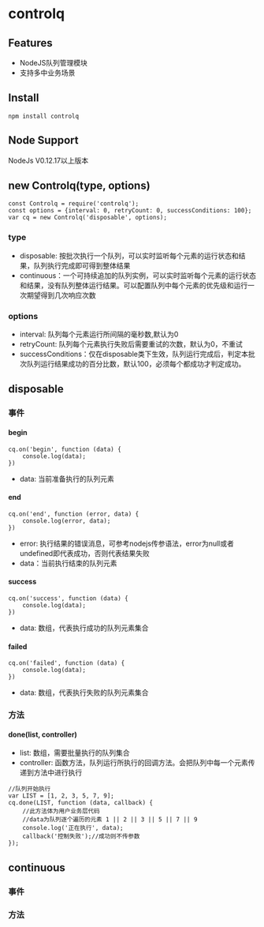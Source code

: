 # controlq

## Features

- NodeJS队列管理模块
- 支持多中业务场景



## Install

```
npm install controlq
```



## Node Support

NodeJs V0.12.17以上版本



## new Controlq(type, options)

```
const Controlq = require('controlq');
const options = {interval: 0, retryCount: 0, successConditions: 100};
var cq = new Controlq('disposable', options);
```



### type

- disposable: 按批次执行一个队列，可以实时监听每个元素的运行状态和结果，队列执行完成即可得到整体结果
- continuous：一个可持续追加的队列实例，可以实时监听每个元素的运行状态和结果，没有队列整体运行结果。可以配置队列中每个元素的优先级和运行一次期望得到几次响应次数

### options

- interval: 队列每个元素运行所间隔的毫秒数,默认为0
- retryCount: 队列每个元素执行失败后需要重试的次数，默认为0，不重试
- successConditions：仅在disposable类下生效，队列运行完成后，判定本批次队列运行结果成功的百分比数，默认100，必须每个都成功才判定成功。



## disposable

### 事件

#### begin

```
cq.on('begin', function (data) {
    console.log(data);
})
```



- data: 当前准备执行的队列元素

#### end

```
cq.on('end', function (error, data) {
    console.log(error, data);
})
```



- error: 执行结果的错误消息，可参考nodejs传参语法，error为null或者undefined即代表成功，否则代表结果失败
- data：当前执行结束的队列元素

#### success

```
cq.on('success', function (data) {
    console.log(data);
})
```



- data: 数组，代表执行成功的队列元素集合

#### failed

```
cq.on('failed', function (data) {
    console.log(data);
})
```



- data: 数组，代表执行失败的队列元素集合

### 方法

#### done(list, controller)

- list: 数组，需要批量执行的队列集合
- controller: 函数方法，队列运行所执行的回调方法。会把队列中每一个元素传递到方法中进行执行



```
//队列开始执行
var LIST = [1, 2, 3, 5, 7, 9];
cq.done(LIST, function (data, callback) {
	//此方法体为用户业务层代码
	//data为队列逐个遍历的元素 1 || 2 || 3 || 5 || 7 || 9
    console.log('正在执行', data);
    callback('控制失败');//成功则不传参数
});
```



## continuous

### 事件

### 方法

